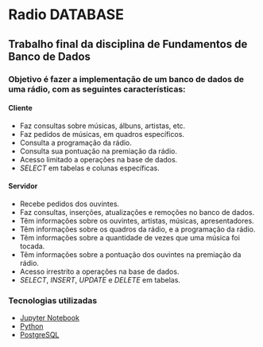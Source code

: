 # Radio DATABASE

## Trabalho final da disciplina de Fundamentos de Banco de Dados

### Objetivo é fazer a implementação de um banco de dados de uma rádio, com as seguintes características:

#### Cliente

- Faz consultas sobre músicas, álbuns, artistas, etc.
- Faz pedidos de músicas, em quadros específicos.
- Consulta a programação da rádio.
- Consulta sua pontuação na premiação da rádio.
- Acesso limitado a operações na base de dados.
- *SELECT* em tabelas e colunas específicas.


#### Servidor

- Recebe pedidos dos ouvintes.
- Faz consultas, inserções, atualizações e remoções no banco de dados.
- Têm informações sobre os ouvintes, artistas, músicas, apresentadores.
- Têm informações sobre os quadros da rádio, e a programação da rádio.
- Têm informações sobre a quantidade de vezes que uma música foi tocada.
- Têm informações sobre a pontuação dos ouvintes na premiação da rádio.
- Acesso irrestrito a operações na base de dados.
- *SELECT*, *INSERT*, *UPDATE* e *DELETE* em tabelas.


### Tecnologias utilizadas

- [Jupyter Notebook](https://jupyter.org/)
- [Python](https://www.python.org/)
- [PostgreSQL](https://www.postgresql.org/)